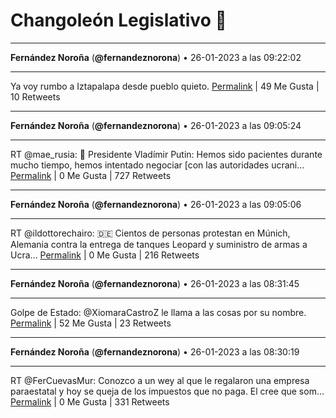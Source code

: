 # Changoleón Legislativo 🙈
*****
**Fernández Noroña** (**@fernandeznorona**) • 26-01-2023 a las 09:22:02
*****
Ya voy rumbo a Iztapalapa desde pueblo quieto.
[Permalink](https://twitter.com/fernandeznorona/status/1618660548736073729) | 49 Me Gusta | 10 Retweets
*****
**Fernández Noroña** (**@fernandeznorona**) • 26-01-2023 a las 09:05:24
*****
RT @mae_rusia: 💬 Presidente Vladímir Putin: Hemos sido pacientes durante mucho tiempo, hemos intentado negociar [con las autoridades ucrani…
[Permalink](https://twitter.com/fernandeznorona/status/1618656362900381696) | 0 Me Gusta | 727 Retweets
*****
**Fernández Noroña** (**@fernandeznorona**) • 26-01-2023 a las 09:05:06
*****
RT @ildottorechairo: 🇩🇪 Cientos de personas protestan en Múnich, Alemania contra la entrega de tanques Leopard y suministro de armas a Ucra…
[Permalink](https://twitter.com/fernandeznorona/status/1618656287390334976) | 0 Me Gusta | 216 Retweets
*****
**Fernández Noroña** (**@fernandeznorona**) • 26-01-2023 a las 08:31:45
*****
Golpe de Estado: @XiomaraCastroZ le llama a las cosas por su nombre.
[Permalink](https://twitter.com/fernandeznorona/status/1618647891903660037) | 52 Me Gusta | 23 Retweets
*****
**Fernández Noroña** (**@fernandeznorona**) • 26-01-2023 a las 08:30:19
*****
RT @FerCuevasMur: Conozco a un wey al que le regalaron una empresa paraestatal y hoy se queja de los impuestos que no paga. El cree que som…
[Permalink](https://twitter.com/fernandeznorona/status/1618647531730399232) | 0 Me Gusta | 331 Retweets